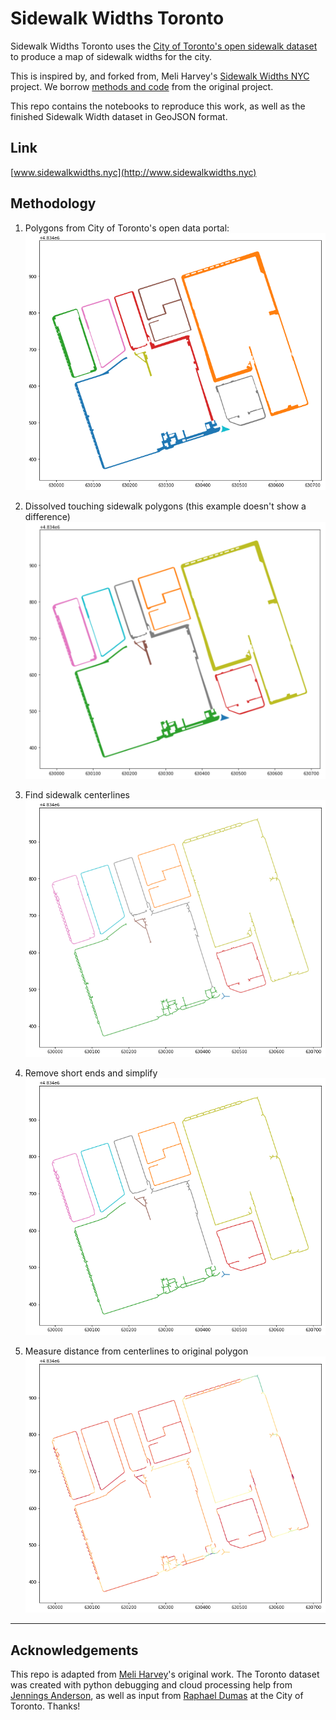 # Sidewalk Widths Toronto

Sidewalk Widths Toronto uses the [City of Toronto's open sidewalk dataset](https://open.toronto.ca/dataset/topographic-mapping-physical-area-of-sidewalks/) to produce a map of sidewalk widths for the city.

This is inspired by, and forked from, Meli Harvey's [Sidewalk Widths NYC](http://www.sidewalkwidths.nyc) project. We borrow [methods and code](https://github.com/meliharvey/sidewalkwidths-nyc) from the original project.

This repo contains the notebooks to reproduce this work, as well as the finished Sidewalk Width dataset in GeoJSON format.

## Link
[www.sidewalkwidths.nyc](http://www.sidewalkwidths.nyc)

## Methodology

1) Polygons from City of Toronto's open data portal:
![Sidewalk Polygon](assets/original_sidewalks.png)

2) Dissolved touching sidewalk polygons (this example doesn't show a difference)
![Dissolved Polygon](assets/sidewalks_dissolved.png)

3) Find sidewalk centerlines
![Centerlines](assets/centerlines.png)

4) Remove short ends and simplify
![Centerlines Simplified](assets/simplified_sidewalks.png)

5) Measure distance from centerlines to original polygon
![Centerlines Widths](assets/centerline_widths.png)

------------------

## Acknowledgements

This repo is adapted from [Meli Harvey](https://github.com/meliharvey/)'s original work. The Toronto dataset was created with python debugging and cloud processing help from [Jennings Anderson](https://github.com/jenningsanderson), as well as input from [Raphael Dumas](https://github.com/radumas) at the City of Toronto. Thanks!
